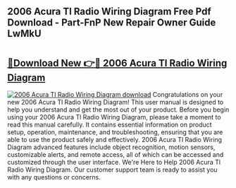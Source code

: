 ## 2006 Acura Tl Radio Wiring Diagram Free Pdf Download - Part-FnP New Repair Owner Guide LwMkU

# <h2><a href="http://dfl68w.blite.top/?on=2006+Acura+Tl+Radio+Wiring+Diagram">🔗Download New 👉🔴 2006 Acura Tl Radio Wiring Diagram</a></h2>

[![2006 Acura Tl Radio Wiring Diagram download](https://i.imgur.com/lujVjoI.png)](http://dfl68w.blite.top/?on=2006+Acura+Tl+Radio+Wiring+Diagram)
Congratulations on your new 2006 Acura Tl Radio Wiring Diagram! This user manual is designed to help you understand and get the most out of your product. Before you begin using your 2006 Acura Tl Radio Wiring Diagram, please take a moment to read this manual carefully. It contains essential information on product setup, operation, maintenance, and troubleshooting, ensuring that you are able to use the product safely and effectively. 2006 Acura Tl Radio Wiring Diagram advanced features include object recognition, motion sensors, customizable alerts, and remote access, all of which can be accessed and customized through the user interface. We're Here to Help 2006 Acura Tl Radio Wiring Diagram. Our customer support team is ready to assist you with any questions or concerns.
